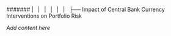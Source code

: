 ####### |   |   |   |   |   |   ├── Impact of Central Bank Currency Interventions on Portfolio Risk

*Add content here*